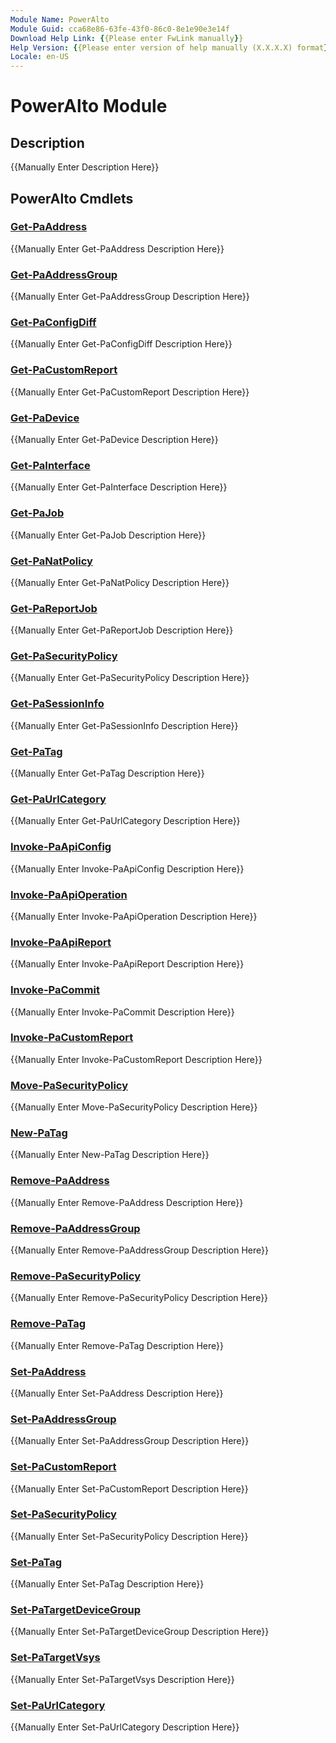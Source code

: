```yaml
---
Module Name: PowerAlto
Module Guid: cca68e86-63fe-43f0-86c0-8e1e90e3e14f
Download Help Link: {{Please enter FwLink manually}}
Help Version: {{Please enter version of help manually (X.X.X.X) format}}
Locale: en-US
---
```


# PowerAlto Module
## Description
{{Manually Enter Description Here}}

## PowerAlto Cmdlets
### [Get-PaAddress](Get-PaAddress.md)
{{Manually Enter Get-PaAddress Description Here}}

### [Get-PaAddressGroup](Get-PaAddressGroup.md)
{{Manually Enter Get-PaAddressGroup Description Here}}

### [Get-PaConfigDiff](Get-PaConfigDiff.md)
{{Manually Enter Get-PaConfigDiff Description Here}}

### [Get-PaCustomReport](Get-PaCustomReport.md)
{{Manually Enter Get-PaCustomReport Description Here}}

### [Get-PaDevice](Get-PaDevice.md)
{{Manually Enter Get-PaDevice Description Here}}

### [Get-PaInterface](Get-PaInterface.md)
{{Manually Enter Get-PaInterface Description Here}}

### [Get-PaJob](Get-PaJob.md)
{{Manually Enter Get-PaJob Description Here}}

### [Get-PaNatPolicy](Get-PaNatPolicy.md)
{{Manually Enter Get-PaNatPolicy Description Here}}

### [Get-PaReportJob](Get-PaReportJob.md)
{{Manually Enter Get-PaReportJob Description Here}}

### [Get-PaSecurityPolicy](Get-PaSecurityPolicy.md)
{{Manually Enter Get-PaSecurityPolicy Description Here}}

### [Get-PaSessionInfo](Get-PaSessionInfo.md)
{{Manually Enter Get-PaSessionInfo Description Here}}

### [Get-PaTag](Get-PaTag.md)
{{Manually Enter Get-PaTag Description Here}}

### [Get-PaUrlCategory](Get-PaUrlCategory.md)
{{Manually Enter Get-PaUrlCategory Description Here}}

### [Invoke-PaApiConfig](Invoke-PaApiConfig.md)
{{Manually Enter Invoke-PaApiConfig Description Here}}

### [Invoke-PaApiOperation](Invoke-PaApiOperation.md)
{{Manually Enter Invoke-PaApiOperation Description Here}}

### [Invoke-PaApiReport](Invoke-PaApiReport.md)
{{Manually Enter Invoke-PaApiReport Description Here}}

### [Invoke-PaCommit](Invoke-PaCommit.md)
{{Manually Enter Invoke-PaCommit Description Here}}

### [Invoke-PaCustomReport](Invoke-PaCustomReport.md)
{{Manually Enter Invoke-PaCustomReport Description Here}}

### [Move-PaSecurityPolicy](Move-PaSecurityPolicy.md)
{{Manually Enter Move-PaSecurityPolicy Description Here}}

### [New-PaTag](New-PaTag.md)
{{Manually Enter New-PaTag Description Here}}

### [Remove-PaAddress](Remove-PaAddress.md)
{{Manually Enter Remove-PaAddress Description Here}}

### [Remove-PaAddressGroup](Remove-PaAddressGroup.md)
{{Manually Enter Remove-PaAddressGroup Description Here}}

### [Remove-PaSecurityPolicy](Remove-PaSecurityPolicy.md)
{{Manually Enter Remove-PaSecurityPolicy Description Here}}

### [Remove-PaTag](Remove-PaTag.md)
{{Manually Enter Remove-PaTag Description Here}}

### [Set-PaAddress](Set-PaAddress.md)
{{Manually Enter Set-PaAddress Description Here}}

### [Set-PaAddressGroup](Set-PaAddressGroup.md)
{{Manually Enter Set-PaAddressGroup Description Here}}

### [Set-PaCustomReport](Set-PaCustomReport.md)
{{Manually Enter Set-PaCustomReport Description Here}}

### [Set-PaSecurityPolicy](Set-PaSecurityPolicy.md)
{{Manually Enter Set-PaSecurityPolicy Description Here}}

### [Set-PaTag](Set-PaTag.md)
{{Manually Enter Set-PaTag Description Here}}

### [Set-PaTargetDeviceGroup](Set-PaTargetDeviceGroup.md)
{{Manually Enter Set-PaTargetDeviceGroup Description Here}}

### [Set-PaTargetVsys](Set-PaTargetVsys.md)
{{Manually Enter Set-PaTargetVsys Description Here}}

### [Set-PaUrlCategory](Set-PaUrlCategory.md)
{{Manually Enter Set-PaUrlCategory Description Here}}

